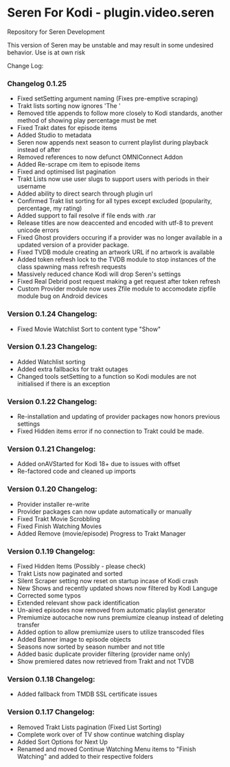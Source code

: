 # Seren For Kodi - plugin.video.seren
Repository for Seren Development

This version of Seren may be unstable and may result in some undesired behavior. Use is at own risk

Change Log:

### Changelog 0.1.25
* Fixed setSetting argument naming (Fixes pre-emptive scraping)
* Trakt lists sorting now ignores 'The '
* Removed title appends to follow more closely to Kodi standards, another method of showing play percentage must be met
* Fixed Trakt dates for episode items
* Added Studio to metadata
* Seren now appends next season to current playlist during playback instead of after
* Removed references to now defunct OMNIConnect Addon
* Added Re-scrape cm item to episode items
* Fixed and optimised list pagination
* Trakt Lists now use user slugs to support users with periods in their username
* Added ability to direct search through plugin url
* Confirmed Trakt list sorting for all types except excluded (popularity, percentage, my rating)
* Added support to fail resolve if file ends with .rar
* Release titles are now deaccented and encoded with utf-8 to prevent unicode errors
* Fixed Ghost providers occuring if a provider was no longer available in a updated version of a provider package.
* Fixed TVDB module creating an artwork URL if no artwork is available
* Added token refresh lock to the TVDB module to stop instances of the class spawning mass refresh requests
* Massively reduced chance Kodi will drop Seren's settings
* Fixed Real Debrid post request making a get request after token refresh
* Custom Provider module now uses Zfile module to accomodate zipfile module bug on Android devices

### Version 0.1.24 Changelog:
* Fixed Movie Watchlist Sort to content type "Show"

### Version 0.1.23 Changelog:
* Added Watchlist sorting
* Added extra fallbacks for trakt outages
* Changed tools setSetting to a function so Kodi modules are not initialised if there is an exception

### Version 0.1.22 Changelog:
* Re-installation and updating of provider packages now honors previous settings
* Fixed Hidden items error if no connection to Trakt could be made.

### Version 0.1.21 Changelog:
* Added onAVStarted for Kodi 18+ due to issues with offset
* Re-factored code and cleaned up imports

### Version 0.1.20 Changelog:
* Provider installer re-write
* Provider packages can now update automatically or manually
* Fixed Trakt Movie Scrobbling
* Fixed Finish Watching Movies
* Added Remove (movie/episode) Progress to Trakt Manager

### Version 0.1.19 Changelog:
* Fixed Hidden Items (Possibly - please check)
* Trakt Lists now paginated and sorted
* Silent Scraper setting now reset on startup incase of Kodi crash
* New Shows and recently updated shows now filtered by Kodi Languge
* Corrected some typos
* Extended relevant show pack identification
* Un-aired episodes now removed from automatic playlist generator
* Premiumize autocache now runs premiumize cleanup instead of deleting transfer
* Added option to allow premiumize users to utilize transcoded files
* Added Banner image to episode objects
* Seasons now sorted by season number and not title
* Added basic duplicate provider filtering (provider name only)
* Show premiered dates now retrieved from Trakt and not TVDB

### Version 0.1.18 Changelog:
* Added fallback from TMDB SSL certificate issues

### Version 0.1.17 Changelog:
* Removed Trakt Lists pagination (Fixed List Sorting)
* Complete work over of TV show continue watching display
* Added Sort Options for Next Up
* Renamed and moved Continue Watching Menu items to "Finish Watching" and added to their respective folders
